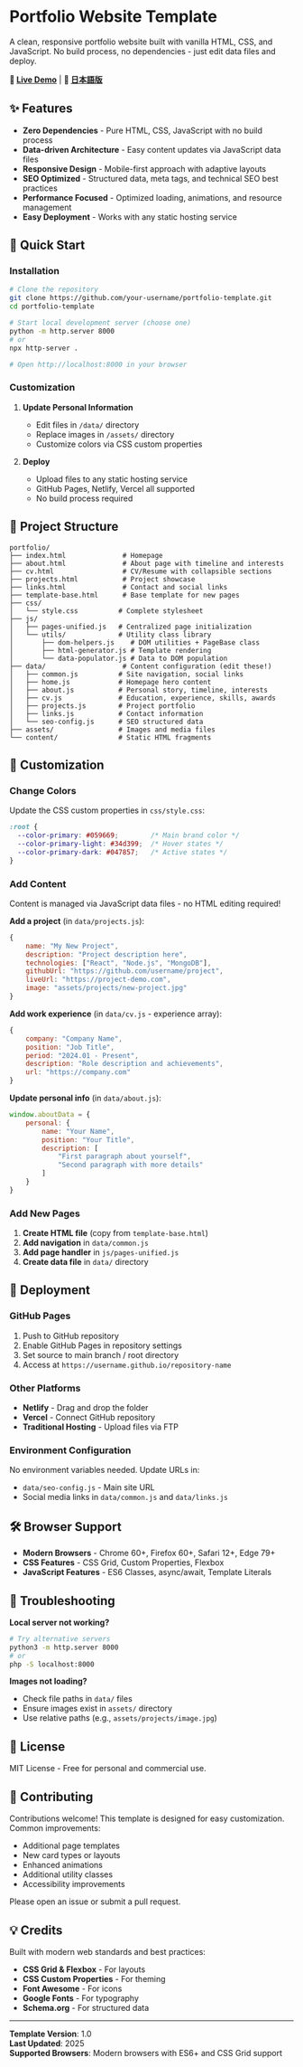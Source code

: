 # Portfolio Website Template

A clean, responsive portfolio website built with vanilla HTML, CSS, and JavaScript. No build process, no dependencies - just edit data files and deploy.

**🌟 [Live Demo](https://ll-0013py.github.io/portfolio/index.html)** | **📖 [日本語版](README.ja.md)**

## ✨ Features

- **Zero Dependencies** - Pure HTML, CSS, JavaScript with no build process
- **Data-driven Architecture** - Easy content updates via JavaScript data files
- **Responsive Design** - Mobile-first approach with adaptive layouts
- **SEO Optimized** - Structured data, meta tags, and technical SEO best practices
- **Performance Focused** - Optimized loading, animations, and resource management
- **Easy Deployment** - Works with any static hosting service

## 🚀 Quick Start

### Installation

```bash
# Clone the repository
git clone https://github.com/your-username/portfolio-template.git
cd portfolio-template

# Start local development server (choose one)
python -m http.server 8000
# or
npx http-server .

# Open http://localhost:8000 in your browser
```

### Customization

1. **Update Personal Information**
   - Edit files in `/data/` directory
   - Replace images in `/assets/` directory
   - Customize colors via CSS custom properties

2. **Deploy**
   - Upload files to any static hosting service
   - GitHub Pages, Netlify, Vercel all supported
   - No build process required

## 📁 Project Structure

```
portfolio/
├── index.html              # Homepage
├── about.html              # About page with timeline and interests
├── cv.html                 # CV/Resume with collapsible sections
├── projects.html           # Project showcase
├── links.html              # Contact and social links
├── template-base.html      # Base template for new pages
├── css/
│   └── style.css          # Complete stylesheet
├── js/
│   ├── pages-unified.js   # Centralized page initialization
│   └── utils/             # Utility class library
│       ├── dom-helpers.js    # DOM utilities + PageBase class
│       ├── html-generator.js # Template rendering
│       └── data-populator.js # Data to DOM population
├── data/                   # Content configuration (edit these!)
│   ├── common.js          # Site navigation, social links
│   ├── home.js            # Homepage hero content
│   ├── about.js           # Personal story, timeline, interests
│   ├── cv.js              # Education, experience, skills, awards
│   ├── projects.js        # Project portfolio
│   ├── links.js           # Contact information
│   └── seo-config.js      # SEO structured data
├── assets/                # Images and media files
└── content/               # Static HTML fragments
```

## 🎨 Customization

### Change Colors

Update the CSS custom properties in `css/style.css`:

```css
:root {
  --color-primary: #059669;        /* Main brand color */
  --color-primary-light: #34d399;  /* Hover states */
  --color-primary-dark: #047857;   /* Active states */
}
```

### Add Content

Content is managed via JavaScript data files - no HTML editing required!

**Add a project** (in `data/projects.js`):
```javascript
{
    name: "My New Project",
    description: "Project description here",
    technologies: ["React", "Node.js", "MongoDB"],
    githubUrl: "https://github.com/username/project",
    liveUrl: "https://project-demo.com",
    image: "assets/projects/new-project.jpg"
}
```

**Add work experience** (in `data/cv.js` - experience array):
```javascript
{
    company: "Company Name",
    position: "Job Title",
    period: "2024.01 - Present",
    description: "Role description and achievements",
    url: "https://company.com"
}
```

**Update personal info** (in `data/about.js`):
```javascript
window.aboutData = {
    personal: {
        name: "Your Name",
        position: "Your Title",
        description: [
            "First paragraph about yourself",
            "Second paragraph with more details"
        ]
    }
}
```

### Add New Pages

1. **Create HTML file** (copy from `template-base.html`)
2. **Add navigation** in `data/common.js`
3. **Add page handler** in `js/pages-unified.js`
4. **Create data file** in `data/` directory

## 🚀 Deployment

### GitHub Pages

1. Push to GitHub repository
2. Enable GitHub Pages in repository settings
3. Set source to main branch / root directory
4. Access at `https://username.github.io/repository-name`

### Other Platforms

- **Netlify** - Drag and drop the folder
- **Vercel** - Connect GitHub repository  
- **Traditional Hosting** - Upload files via FTP

### Environment Configuration

No environment variables needed. Update URLs in:
- `data/seo-config.js` - Main site URL
- Social media links in `data/common.js` and `data/links.js`

## 🛠️ Browser Support

- **Modern Browsers** - Chrome 60+, Firefox 60+, Safari 12+, Edge 79+
- **CSS Features** - CSS Grid, Custom Properties, Flexbox
- **JavaScript Features** - ES6 Classes, async/await, Template Literals

## 🐛 Troubleshooting

**Local server not working?**
```bash
# Try alternative servers
python3 -m http.server 8000
# or
php -S localhost:8000
```

**Images not loading?**
- Check file paths in `data/` files
- Ensure images exist in `assets/` directory
- Use relative paths (e.g., `assets/projects/image.jpg`)

## 📄 License

MIT License - Free for personal and commercial use.

## 🤝 Contributing

Contributions welcome! This template is designed for easy customization. Common improvements:

- Additional page templates
- New card types or layouts  
- Enhanced animations
- Additional utility classes
- Accessibility improvements

Please open an issue or submit a pull request.

## 💡 Credits

Built with modern web standards and best practices:
- **CSS Grid & Flexbox** - For layouts
- **CSS Custom Properties** - For theming
- **Font Awesome** - For icons
- **Google Fonts** - For typography
- **Schema.org** - For structured data

---

**Template Version**: 1.0  
**Last Updated**: 2025  
**Supported Browsers**: Modern browsers with ES6+ and CSS Grid support